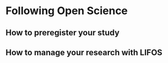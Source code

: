 # Following Open Science

## How to preregister your study
## How to manage your research with LIFOS 

